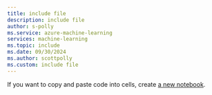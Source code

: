 ```yaml
---
title: include file
description: include file
author: s-polly
ms.service: azure-machine-learning
services: machine-learning
ms.topic: include
ms.date: 09/30/2024
ms.author: scottpolly
ms.custom: include file
---
```


If you want to copy and paste code into cells, create [a new notebook](../quickstart-create-resources.md#create-a-new-notebook).